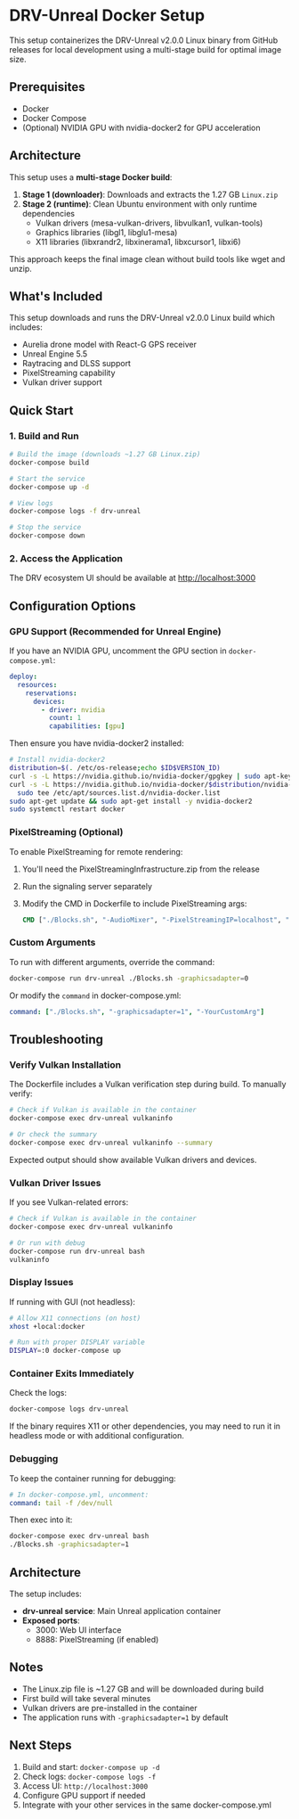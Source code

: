 # DRV-Unreal Docker Setup

This setup containerizes the DRV-Unreal v2.0.0 Linux binary from GitHub releases for local development using a multi-stage build for optimal image size.

## Prerequisites

- Docker
- Docker Compose
- (Optional) NVIDIA GPU with nvidia-docker2 for GPU acceleration

## Architecture

This setup uses a **multi-stage Docker build**:

1. **Stage 1 (downloader)**: Downloads and extracts the 1.27 GB `Linux.zip`
2. **Stage 2 (runtime)**: Clean Ubuntu environment with only runtime dependencies
   - Vulkan drivers (mesa-vulkan-drivers, libvulkan1, vulkan-tools)
   - Graphics libraries (libgl1, libglu1-mesa)
   - X11 libraries (libxrandr2, libxinerama1, libxcursor1, libxi6)

This approach keeps the final image clean without build tools like wget and unzip.

## What's Included

This setup downloads and runs the DRV-Unreal v2.0.0 Linux build which includes:

- Aurelia drone model with React-G GPS receiver
- Unreal Engine 5.5
- Raytracing and DLSS support
- PixelStreaming capability
- Vulkan driver support

## Quick Start

### 1. Build and Run

```bash
# Build the image (downloads ~1.27 GB Linux.zip)
docker-compose build

# Start the service
docker-compose up -d

# View logs
docker-compose logs -f drv-unreal

# Stop the service
docker-compose down
```

### 2. Access the Application

The DRV ecosystem UI should be available at <http://localhost:3000>

## Configuration Options

### GPU Support (Recommended for Unreal Engine)

If you have an NVIDIA GPU, uncomment the GPU section in `docker-compose.yml`:

```yaml
deploy:
  resources:
    reservations:
      devices:
        - driver: nvidia
          count: 1
          capabilities: [gpu]
```

Then ensure you have nvidia-docker2 installed:

```bash
# Install nvidia-docker2
distribution=$(. /etc/os-release;echo $ID$VERSION_ID)
curl -s -L https://nvidia.github.io/nvidia-docker/gpgkey | sudo apt-key add -
curl -s -L https://nvidia.github.io/nvidia-docker/$distribution/nvidia-docker.list | \
  sudo tee /etc/apt/sources.list.d/nvidia-docker.list
sudo apt-get update && sudo apt-get install -y nvidia-docker2
sudo systemctl restart docker
```

### PixelStreaming (Optional)

To enable PixelStreaming for remote rendering:

1. You'll need the PixelStreamingInfrastructure.zip from the release
2. Run the signaling server separately
3. Modify the CMD in Dockerfile to include PixelStreaming args:

   ```dockerfile
   CMD ["./Blocks.sh", "-AudioMixer", "-PixelStreamingIP=localhost", "-PixelStreamingPort=8888"]
   ```

### Custom Arguments

To run with different arguments, override the command:

```bash
docker-compose run drv-unreal ./Blocks.sh -graphicsadapter=0
```

Or modify the `command` in docker-compose.yml:
```yaml
command: ["./Blocks.sh", "-graphicsadapter=1", "-YourCustomArg"]
```

## Troubleshooting

### Verify Vulkan Installation

The Dockerfile includes a Vulkan verification step during build. To manually verify:

```bash
# Check if Vulkan is available in the container
docker-compose exec drv-unreal vulkaninfo

# Or check the summary
docker-compose exec drv-unreal vulkaninfo --summary
```

Expected output should show available Vulkan drivers and devices.

### Vulkan Driver Issues

If you see Vulkan-related errors:

```bash
# Check if Vulkan is available in the container
docker-compose exec drv-unreal vulkaninfo

# Or run with debug
docker-compose run drv-unreal bash
vulkaninfo
```

### Display Issues

If running with GUI (not headless):

```bash
# Allow X11 connections (on host)
xhost +local:docker

# Run with proper DISPLAY variable
DISPLAY=:0 docker-compose up
```

### Container Exits Immediately

Check the logs:

```bash
docker-compose logs drv-unreal
```

If the binary requires X11 or other dependencies, you may need to run it in headless mode or with additional configuration.

### Debugging

To keep the container running for debugging:

```yaml
# In docker-compose.yml, uncomment:
command: tail -f /dev/null
```

Then exec into it:

```bash
docker-compose exec drv-unreal bash
./Blocks.sh -graphicsadapter=1
```

## Architecture

The setup includes:

- **drv-unreal service**: Main Unreal application container
- **Exposed ports**:
  - 3000: Web UI interface
  - 8888: PixelStreaming (if enabled)

## Notes

- The Linux.zip file is ~1.27 GB and will be downloaded during build
- First build will take several minutes
- Vulkan drivers are pre-installed in the container
- The application runs with `-graphicsadapter=1` by default

## Next Steps

1. Build and start: `docker-compose up -d`
2. Check logs: `docker-compose logs -f`
3. Access UI: `http://localhost:3000`
4. Configure GPU support if needed
5. Integrate with your other services in the same docker-compose.yml